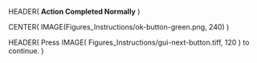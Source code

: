 HEADER( __Action Completed Normally__ )

CENTER( IMAGE(Figures_Instructions/ok-button-green.png, 240) )
 
HEADER( Press IMAGE( Figures_Instructions/gui-next-button.tiff, 120 ) to continue. )
